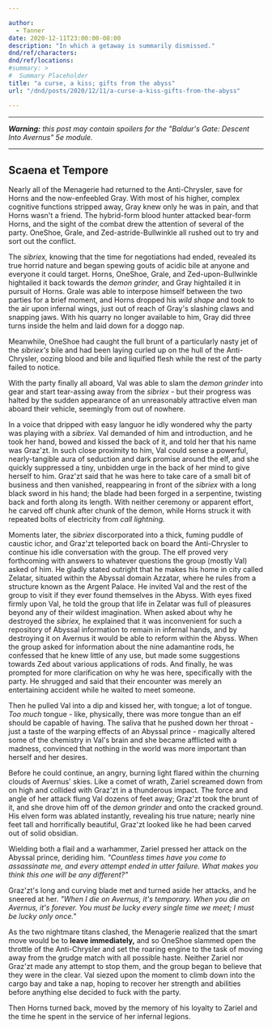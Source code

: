 ```yaml
---

author:
  - Tanner
date: 2020-12-11T23:00:00-08:00
description: "In which a getaway is summarily dismissed."
dnd/ref/characters:
dnd/ref/locations:
#summary: >
#  Summary Placeholder
title: "a curse, a kiss; gifts from the abyss"
url: "/dnd/posts/2020/12/11/a-curse-a-kiss-gifts-from-the-abyss"

---
```


---

_**Warning:** this post may contain spoilers for the "Baldur's Gate: Descent Into Avernus" 5e module._

---

## Scaena et Tempore

Nearly all of the Menagerie had returned to the Anti-Chrysler, save for Horns and the now-enfeebled Gray. With most of his higher, complex cognitive functions stripped away, Gray knew only he was in pain, and that Horns wasn't a friend. The hybrid-form blood hunter attacked bear-form Horns, and the sight of the combat drew the attention of several of the party. OneShoe, Grale, and Zed-astride-Bullwinkle all rushed out to try and sort out the conflict.

The _sibriex,_ knowing that the time for negotiations had ended, revealed its true horrid nature and began spewing gouts of acidic bile at anyone and everyone it could target. Horns, OneShoe, Grale, and Zed-upon-Bullwinkle hightailed it back towards the _demon grinder,_ and Gray hightailed it in pursuit of Horns. Grale was able to interpose himself between the two parties for a brief moment, and Horns dropped his _wild shape_ and took to the air upon infernal wings, just out of reach of Gray's slashing claws and snapping jaws. With his quarry no longer available to him, Gray did three turns inside the helm and laid down for a doggo nap.

Meanwhile, OneShoe had caught the full brunt of a particularly nasty jet of the _sibriex's_ bile and had been laying curled up on the hull of the Anti-Chrysler, oozing blood and bile and liquified flesh while the rest of the party failed to notice.

With the party finally all aboard, Val was able to slam the _demon grinder_ into gear and start tear-assing away from the _sibriex_ - but their progress was halted by the sudden appearance of an unreasonably attractive elven man aboard their vehicle, seemingly from out of nowhere.

In a voice that dripped with easy languor he idly wondered why the party was playing with a _sibriex._ Val demanded of him and introduction, and he took her hand, bowed and kissed the back of it, and told her that his name was Graz'zt. In such close proximity to him, Val could sense a powerful, nearly-tangible aura of seduction and dark promise around the elf, and she quickly suppressed a tiny, unbidden urge in the back of her mind to give herself to him. Graz'zt said that he was here to take care of a small bit of business and then vanished, reappearing in front of the _sibriex_ with a long black sword in his hand; the blade had been forged in a serpentine, twisting back and forth along its length. With neither ceremony or apparent effort, he carved off chunk after chunk of the demon, while Horns struck it with repeated bolts of electricity from _call lightning._

Moments later, the _sibriex_ discorporated into a thick, fuming puddle of caustic ichor, and Graz'zt teleported back on board the Anti-Chrysler to continue his idle conversation with the group. The elf proved very forthcoming with answers to whatever questions the group (mostly Val) asked of him. He gladly stated outright that he makes his home in city called Zelatar, situated within the Abyssal domain Azzatar, where he rules from a structure known as the Argent Palace. He invited Val and the rest of the group to visit if they ever found themselves in the Abyss. With eyes fixed firmly upon Val, he told the group that life in Zelatar was full of pleasures beyond any of their wildest imagination. When asked about why he destroyed the _sibriex,_ he explained that it was inconvenient for such a repository of Abyssal information to remain in infernal hands, and by destroying it on Avernus it would be able to reform within the Abyss. When the group asked for information about the nine adamantine rods, he confessed that he knew little of any use, but made some suggestions towards Zed about various applications of rods. And finally, he was prompted for more clarification on why he was here, specifically with the party. He shrugged and said that their encounter was merely an entertaining accident while he waited to meet someone.

Then he pulled Val into a dip and kissed her, with tongue; a lot of tongue. _Too much_ tongue - like, physically, there was more tongue than an elf should be capable of having. The saliva that he pushed down her throat - just a taste of the warping effects of an Abyssal prince - magically altered some of the chemistry in Val's brain and she became afflicted with a madness, convinced that nothing in the world was more important than herself and her desires.

Before he could continue, an angry, burning light flared within the churning clouds of Avernus' skies. Like a comet of wrath, Zariel screamed down from on high and collided with Graz'zt in a thunderous impact. The force and angle of her attack flung Val dozens of feet away; Graz'zt took the brunt of it, and she drove him off of the _demon grinder_ and onto the cracked ground. His elven form was ablated instantly, revealing his true nature; nearly nine feet tall and horrifically beautiful, Graz'zt looked like he had been carved out of solid obsidian.

Wielding both a flail and a warhammer, Zariel pressed her attack on the Abyssal prince, deriding him. _"Countless times have you come to assassinate me, and every attempt ended in utter failure. What makes you think this one will be any different?"_

Graz'zt's long and curving blade met and turned aside her attacks, and he sneered at her. _"When I die on Avernus, it's temporary. When you die on Avernus, it's forever. You must be lucky every single time we meet; I must be lucky only once."_

As the two nightmare titans clashed, the Menagerie realized that the smart move would be to **leave immediately,** and so OneShoe slammed open the throttle of the Anti-Chrysler and set the roaring engine to the task of moving away from the grudge match with all possible haste. Neither Zariel nor Graz'zt made any attempt to stop them, and the group began to believe that they were in the clear. Val siezed upon the moment to climb down into the cargo bay and take a nap, hoping to recover her strength and abilities before anything else decided to fuck with the party.

Then Horns turned back, moved by the memory of his loyalty to Zariel and the time he spent in the service of her infernal legions.

